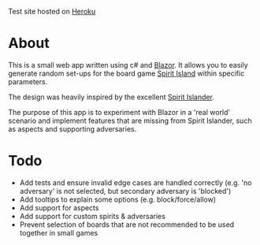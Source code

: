 Test site hosted on [Heroku](https://spirit-island-randomiser.herokuapp.com/)

# About

This is a small web app written using c# and [Blazor](https://docs.microsoft.com/en-us/aspnet/core/blazor/?view=aspnetcore-6.0).
It allows you to easily generate random set-ups for the board game [Spirit Island](https://www.boardgamegeek.com/boardgame/162886/spirit-island) within specific parameters. 

The design was heavily inspired by the excellent [Spirit Islander](https://www.spiritislander.com/).

The purpose of this app is to experiment with Blazor in a 'real world' scenario and implement features that are missing from Spirit Islander, such as aspects and supporting adversaries.

# Todo

- Add tests and ensure invalid edge cases are handled correctly (e.g. 'no adversary' is not selected, but secondary adversary is 'blocked') 
- Add tooltips to explain some options (e.g. block/force/allow)
- Add support for aspects
- Add support for custom spirits & adversaries
- Prevent selection of boards that are not recommended to be used together in small games

